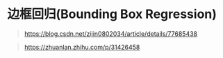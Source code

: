 # 边框回归(Bounding Box Regression)

><https://blog.csdn.net/zijin0802034/article/details/77685438>

><https://zhuanlan.zhihu.com/p/31426458>
